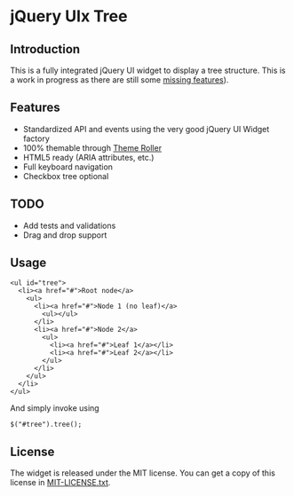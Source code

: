 jQuery UIx Tree
==================

Introduction
------------

This is a fully integrated jQuery UI widget to display a tree structure. This is a work in progress
as there are still some [missing features](http://wiki.jqueryui.com/w/page/12138128/Tree)).


Features
--------

* Standardized API and events using the very good jQuery UI Widget factory
* 100% themable through [Theme Roller](http://jqueryui.com/themeroller/)
* HTML5 ready (ARIA attributes, etc.)
* Full keyboard navigation
* Checkbox tree optional


TODO
----

* Add tests and validations
* Drag and drop support

Usage
-----

    <ul id="tree">
      <li><a href="#">Root node</a>
        <ul>
          <li><a href="#">Node 1 (no leaf)</a>
            <ul></ul>
          </li>
          <li><a href="#">Node 2</a>
            <ul>
              <li><a href="#">Leaf 1</a></li>
              <li><a href="#">Leaf 2</a></li>
            </ul>
          </li>
        </ul>
      </li>
    </ul>

And simply invoke using

    $("#tree").tree();

License
-------

The widget is released under the MIT license. You can get a copy of this license in [MIT-LICENSE.txt](MIT-LICENSE.txt).
